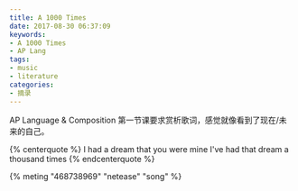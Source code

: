 ```yaml
---
title: A 1000 Times
date: 2017-08-30 06:37:09
keywords:
- A 1000 Times
- AP Lang
tags:
- music
- literature
categories:
- 摘录
---
```


AP Language & Composition 第一节课要求赏析歌词，感觉就像看到了现在/未来的自己。

{% centerquote %}
I had a dream that you were mine
I've had that dream a thousand times
{% endcenterquote %}

{% meting "468738969" "netease" "song" %}

<!--
{% aplayer "A 1000 Times" "Hamilton Leithauser & Rostam" https://audio-ssl.itunes.apple.com/apple-assets-us-std-000001/AudioPreview30/v4/12/71/8a/12718a43-882f-73db-a342-62c282f077b5/mzaf_2220230511207383840.plus.aac.ep.m4a
 "https://is4-ssl.mzstatic.com/image/thumb/Music60/v4/49/19/87/49198776-b362-8b86-d1ee-26f9e17af293/source/268x0w.jpg" %}
-->

